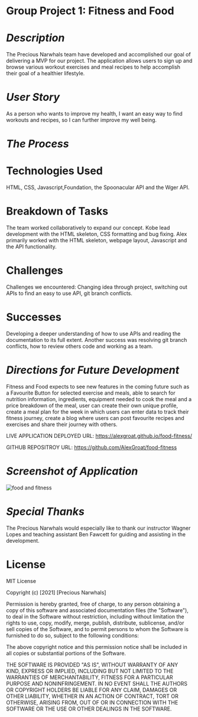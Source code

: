 # **Group Project 1: Fitness and Food** #

# *Description* #

The Precious Narwhals team have developed and accomplished our goal of delivering a MVP for our project. The application allows users to sign up
and browse various workout exercises and meal recipes to help accomplish their goal of a healthier lifestyle.

# *User Story* #

As a person who wants to improve my health, I want an easy way to find workouts and recipes, so I can further improve my well being.

# *The Process* #

# Technologies Used #

HTML, CSS, Javascript,Foundation, the Spoonacular API and the Wger API.

# Breakdown of Tasks #

The team worked collaboratively to expand our concept. Kobe lead development with the HTML skeleton, CSS formatting and bug fixing. Alex primarily worked with the HTML skeleton,
webpage layout, Javascript and the API functionality. 

# Challenges #

Challenges we encountered: Changing idea through project, switching out APIs to find an easy to use API, git branch conflicts. 

# Successes #

Developing a deeper understanding of how to use APIs and reading the documentation to its full extent. Another success was resolving git branch conflicts, how to review others code and working as a team. 

# *Directions for Future Development* #

Fitness and Food expects to see new features in the coming future such as a Favourite Button for selected exercise and meals,
able to search for nutrition information, ingredients, equipment needed to cook the meal and a price breakdown of the meal,
user can create their own unique profile,
create a meal plan for the week in which users can enter data to track their fitness journey,
create a blog where users can post favourite recipes and exercises and share their journey with others.

LIVE APPLICATION DEPLOYED URL: https://alexgroat.github.io/food-fitness/

GITHUB REPOSITROY URL: https://github.com/AlexGroat/food-fitness

# *Screenshot of Application* #

![food and fitness](https://user-images.githubusercontent.com/88314794/138581724-cc43c4c4-766e-4c94-b443-eac11d9b5d5c.png)

# *Special Thanks* #

The Precious Narwhals would especially like to thank our instructor Wagner Lopes and teaching assistant Ben Fawcett for guiding and assisting in the development.



# License

MIT License

Copyright (c) [2021] [Precious Narwhals]

Permission is hereby granted, free of charge, to any person obtaining a copy
of this software and associated documentation files (the "Software"), to deal
in the Software without restriction, including without limitation the rights
to use, copy, modify, merge, publish, distribute, sublicense, and/or sell
copies of the Software, and to permit persons to whom the Software is
furnished to do so, subject to the following conditions:

The above copyright notice and this permission notice shall be included in all
copies or substantial portions of the Software.

THE SOFTWARE IS PROVIDED "AS IS", WITHOUT WARRANTY OF ANY KIND, EXPRESS OR
IMPLIED, INCLUDING BUT NOT LIMITED TO THE WARRANTIES OF MERCHANTABILITY,
FITNESS FOR A PARTICULAR PURPOSE AND NONINFRINGEMENT. IN NO EVENT SHALL THE
AUTHORS OR COPYRIGHT HOLDERS BE LIABLE FOR ANY CLAIM, DAMAGES OR OTHER
LIABILITY, WHETHER IN AN ACTION OF CONTRACT, TORT OR OTHERWISE, ARISING FROM,
OUT OF OR IN CONNECTION WITH THE SOFTWARE OR THE USE OR OTHER DEALINGS IN THE
SOFTWARE.
